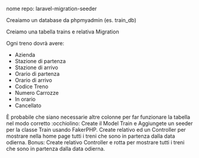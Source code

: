nome repo: laravel-migration-seeder

Creaiamo un database da phpmyadmin (es. train_db)

Creiamo una tabella trains e relativa Migration

Ogni treno dovrà avere:

-   Azienda
-   Stazione di partenza
-   Stazione di arrivo
-   Orario di partenza
-   Orario di arrivo
-   Codice Treno
-   Numero Carrozze
-   In orario
-   Cancellato

È probabile che siano necessarie altre colonne per far funzionare la tabella nel modo corretto :occhiolino:
Create il Model Train e
Aggiungete un seeder per la classe Train usando FakerPHP.
Create relativo ed un Controller per mostrare nella home page tutti i treni che sono in partenza dalla data odierna.
Bonus:
Create relativo Controller e rotta per mostrare tutti i treni che sono in partenza dalla data odierna.

